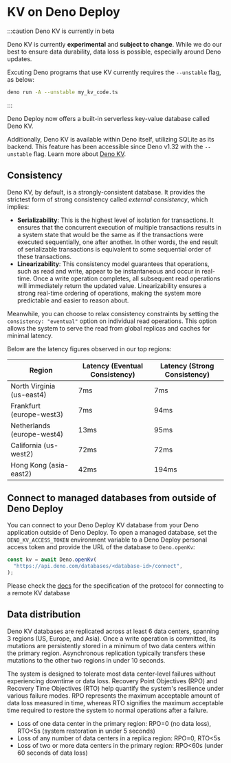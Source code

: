 # KV on Deno Deploy

:::caution Deno KV is currently in beta

Deno KV is currently **experimental** and **subject to change**. While we do our
best to ensure data durability, data loss is possible, especially around Deno
updates.

Excuting Deno programs that use KV currently requires the `--unstable` flag, as
below:

```sh
deno run -A --unstable my_kv_code.ts
```

:::

Deno Deploy now offers a built-in serverless key-value database called Deno KV.

Additionally, Deno KV is available within Deno itself, utilizing SQLite as its
backend. This feature has been accessible since Deno v1.32 with the `--unstable`
flag. Learn more about [Deno KV](/kv/manual).

## Consistency

Deno KV, by default, is a strongly-consistent database. It provides the
strictest form of strong consistency called _external consistency_, which
implies:

- **Serializability**: This is the highest level of isolation for transactions.
  It ensures that the concurrent execution of multiple transactions results in a
  system state that would be the same as if the transactions were executed
  sequentially, one after another. In other words, the end result of
  serializable transactions is equivalent to some sequential order of these
  transactions.
- **Linearizability**: This consistency model guarantees that operations, such
  as read and write, appear to be instantaneous and occur in real-time. Once a
  write operation completes, all subsequent read operations will immediately
  return the updated value. Linearizability ensures a strong real-time ordering
  of operations, making the system more predictable and easier to reason about.

Meanwhile, you can choose to relax consistency constraints by setting the
`consistency: "eventual"` option on individual read operations. This option
allows the system to serve the read from global replicas and caches for minimal
latency.

Below are the latency figures observed in our top regions:

| Region                     | Latency (Eventual Consistency) | Latency (Strong Consistency) |
| -------------------------- | ------------------------------ | ---------------------------- |
| North Virginia (us-east4)  | 7ms                            | 7ms                          |
| Frankfurt (europe-west3)   | 7ms                            | 94ms                         |
| Netherlands (europe-west4) | 13ms                           | 95ms                         |
| California (us-west2)      | 72ms                           | 72ms                         |
| Hong Kong (asia-east2)     | 42ms                           | 194ms                        |

## Connect to managed databases from outside of Deno Deploy

You can connect to your Deno Deploy KV database from your Deno application
outside of Deno Deploy. To open a managed database, set the
`DENO_KV_ACCESS_TOKEN` environment variable to a Deno Deploy personal access
token and provide the URL of the database to `Deno.openKv`:

```ts
const kv = await Deno.openKv(
  "https://api.deno.com/databases/<database-id>/connect",
);
```

Please check the
[docs](https://github.com/denoland/deno/tree/main/ext/kv#kv-connect) for the
specification of the protocol for connecting to a remote KV database

## Data distribution

Deno KV databases are replicated across at least 6 data centers, spanning 3
regions (US, Europe, and Asia). Once a write operation is committed, its
mutations are persistently stored in a minimum of two data centers within the
primary region. Asynchronous replication typically transfers these mutations to
the other two regions in under 10 seconds.

The system is designed to tolerate most data center-level failures without
experiencing downtime or data loss. Recovery Point Objectives (RPO) and Recovery
Time Objectives (RTO) help quantify the system's resilience under various
failure modes. RPO represents the maximum acceptable amount of data loss
measured in time, whereas RTO signifies the maximum acceptable time required to
restore the system to normal operations after a failure.

- Loss of one data center in the primary region: RPO=0 (no data loss), RTO<5s
  (system restoration in under 5 seconds)
- Loss of any number of data centers in a replica region: RPO=0, RTO<5s
- Loss of two or more data centers in the primary region: RPO<60s (under 60
  seconds of data loss)
